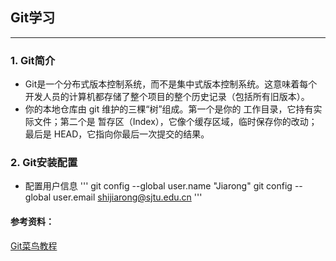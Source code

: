 ## Git学习
---
### 1. Git简介
  * Git是一个分布式版本控制系统，而不是集中式版本控制系统。这意味着每个开发人员的计算机都存储了整个项目的整个历史记录（包括所有旧版本）。
  * 你的本地仓库由 git 维护的三棵“树”组成。第一个是你的 工作目录，它持有实际文件；第二个是 暂存区（Index），它像个缓存区域，临时保存你的改动；最后是 HEAD，它指向你最后一次提交的结果。

### 2. Git安装配置
  * 配置用户信息
  '''
  git config --global user.name "Jiarong"
  git config --global user.email shijiarong@sjtu.edu.cn
  '''
  

#### 参考资料：
<a href="https://www.runoob.com/git/git-remote-repo.html" target="_blank">Git菜鸟教程</a>

